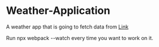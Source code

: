 # Weather-Application
A weather app that is going to fetch data from [Link](weatherapi.com)


Run npx webpack --watch every time you want to work on it. 